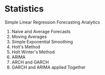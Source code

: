 # Statistics

Simple Linear Regression
Forecasting Analytics
  1. Naive and Average Forecasts
  2. Moving Averages
  3. Simple Exponential Smoothing
  4. Holt's Method
  5. Holt Winter's Method
  6. ARIMA
  7. ARCH and GARCH
  8. GARCH and ARIMA applied Together

